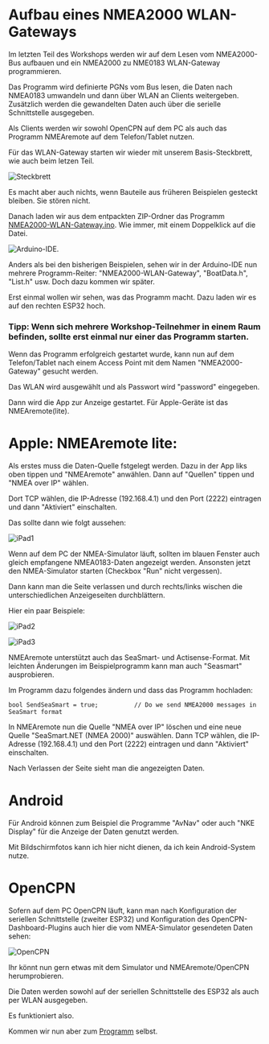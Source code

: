 # Aufbau eines NMEA2000 WLAN-Gateways

Im letzten Teil des Workshops werden wir auf dem Lesen vom NMEA2000-Bus aufbauen und ein NMEA2000 zu NME0183 WLAN-Gateway programmieren.

Das Programm wird definierte PGNs vom Bus lesen, die Daten nach NMEA0183 umwandeln und dann über WLAN an Clients weitergeben. Zusätzlich werden die gewandelten Daten auch über die serielle Schnittstelle ausgegeben.

Als Clients werden wir sowohl OpenCPN auf dem PC als auch das Programm NMEAremote auf dem Telefon/Tablet nutzen.

Für das WLAN-Gateway starten wir wieder mit unserem Basis-Steckbrett, wie auch beim letzen Teil.

![Steckbrett](https://github.com/AK-Homberger/NMEA2000-Workshop/blob/main/Bilder/NMEA2000-Basis_Steckplatine.png)

Es macht aber auch nichts, wenn Bauteile aus früheren Beispielen gesteckt bleiben. Sie stören nicht.

Danach laden wir aus dem entpackten ZIP-Ordner das Programm [NMEA2000-WLAN-Gateway.ino](https://github.com/AK-Homberger/NMEA2000-Workshop/blob/main/Software/NMEA2000-WLAN-Gateway/NMEA2000-WLAN-Gateway.ino). Wie immer, mit einem Doppelklick auf die Datei.

![Arduino-IDE](https://github.com/AK-Homberger/NMEA2000-Workshop/blob/main/Bilder/Arduino-IDE-GW.png).

Anders als bei den bisherigen Beispielen, sehen wir in der Arduino-IDE nun mehrere Programm-Reiter: "NMEA2000-WLAN-Gateway", "BoatData.h", "List.h" usw. Doch dazu kommen wir später.

Erst einmal wollen wir sehen, was das Programm macht. Dazu laden wir es auf den rechten ESP32 hoch.

### Tipp: Wenn sich mehrere Workshop-Teilnehmer in einem Raum befinden, sollte erst einmal nur einer das Programm starten.

Wenn das Programm erfolgreich gestartet wurde, kann nun auf dem Telefon/Tablet nach einem Access Point mit dem Namen "NMEA2000-Gateway" gesucht werden.

Das WLAN wird ausgewählt und als Passwort wird "password" eingegeben.

Dann wird die App zur Anzeige gestartet. Für Apple-Geräte ist das NMEAremote(lite). 

# Apple: NMEAremote lite:

Als erstes muss die Daten-Quelle fstgelegt werden. Dazu in der App liks oben tippen und "NMEAremote" anwählen. Dann auf "Quellen" tippen und "NMEA over IP" wählen.

Dort TCP wählen, die IP-Adresse (192.168.4.1) und den Port (2222) eintragen und dann "Aktiviert" einschalten.

Das sollte dann wie folgt aussehen:

![iPad1](https://github.com/AK-Homberger/NMEA2000-Workshop/blob/main/Bilder/IMG_0937.PNG)

Wenn auf dem PC der NMEA-Simulator läuft, sollten im blauen Fenster auch gleich empfangene NMEA0183-Daten angezeigt werden. Ansonsten jetzt den NMEA-Simulator starten (Checkbox "Run" nicht vergessen).

Dann kann man die Seite verlassen und durch rechts/links wischen die unterschiedlichen Anzeigeseiten durchblättern.

Hier ein paar Beispiele:

![iPad2](https://github.com/AK-Homberger/NMEA2000-Workshop/blob/main/Bilder/IMG_0938.PNG)

![iPad3](https://github.com/AK-Homberger/NMEA2000-Workshop/blob/main/Bilder/IMG_0939.PNG)

NMEAremote unterstützt auch das SeaSmart- und Actisense-Format. Mit leichten Änderungen im Beispielprogramm kann man auch "Seasmart" ausprobieren. 

Im Programm dazu folgendes ändern und dass das Programm hochladen:

```
bool SendSeaSmart = true;          // Do we send NMEA2000 messages in SeaSmart format
```

In NMEAremote nun die Quelle "NMEA over IP" löschen und eine neue Quelle "SeaSmart.NET (NMEA 2000)" auswählen. Dann TCP wählen, die IP-Adresse (192.168.4.1) und den Port (2222) eintragen und dann "Aktiviert" einschalten.

Nach Verlassen der Seite sieht man die angezeigten Daten. 

# Android

Für Android können zum Beispiel die Programme "AvNav" oder auch "NKE Display" für die Anzeige der Daten genutzt werden.

Mit Bildschirmfotos kann ich hier nicht dienen, da ich kein Android-System nutze.


# OpenCPN
Sofern auf dem PC OpenCPN läuft, kann man nach Konfiguration der seriellen Schnittstelle (zweiter ESP32) und Konfiguration des OpenCPN-Dashboard-Plugins auch hier die vom NMEA-Simulator gesendeten Daten sehen:

![OpenCPN](https://github.com/AK-Homberger/NMEA2000-Workshop/blob/main/Bilder/OpenCPN.png)

Ihr könnt nun gern etwas mit dem Simulator und NMEAremote/OpenCPN herumprobieren.

Die Daten werden sowohl auf der seriellen Schnittstelle des ESP32 als auch per WLAN ausgegeben.

Es funktioniert also. 

Kommen wir nun aber zum [Programm](https://github.com/AK-Homberger/NMEA2000-Workshop/blob/main/Docs/WLAN-GW2.md) selbst.

